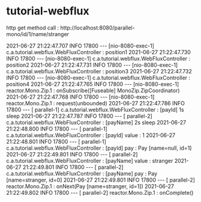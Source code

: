 # tutorial-webflux

http get method call : http://localhost:8080/parallel-mono/id/1/name/stranger


2021-06-27 21:22:47.707  INFO 17800 --- [nio-8080-exec-1] c.a.tutorial.webflux.WebFluxController   : position1
2021-06-27 21:22:47.730  INFO 17800 --- [nio-8080-exec-1] c.a.tutorial.webflux.WebFluxController   : position2
2021-06-27 21:22:47.731  INFO 17800 --- [nio-8080-exec-1] c.a.tutorial.webflux.WebFluxController   : position3
2021-06-27 21:22:47.732  INFO 17800 --- [nio-8080-exec-1] c.a.tutorial.webflux.WebFluxController   : position4
2021-06-27 21:22:47.765  INFO 17800 --- [nio-8080-exec-1] reactor.Mono.Zip.1                       : onSubscribe([Fuseable] MonoZip.ZipCoordinator)
2021-06-27 21:22:47.768  INFO 17800 --- [nio-8080-exec-1] reactor.Mono.Zip.1                       : request(unbounded)
2021-06-27 21:22:47.786  INFO 17800 --- [     parallel-1] c.a.tutorial.webflux.WebFluxController   : [payId] 1s sleep
2021-06-27 21:22:47.787  INFO 17800 --- [     parallel-2] c.a.tutorial.webflux.WebFluxController   : [payName] 2s sleep
2021-06-27 21:22:48.800  INFO 17800 --- [     parallel-1] c.a.tutorial.webflux.WebFluxController   : [payId] value : 1
2021-06-27 21:22:48.801  INFO 17800 --- [     parallel-1] c.a.tutorial.webflux.WebFluxController   : [payId] pay : Pay [name=null, id=1]
2021-06-27 21:22:49.801  INFO 17800 --- [     parallel-2] c.a.tutorial.webflux.WebFluxController   : [payName] value : stranger
2021-06-27 21:22:49.801  INFO 17800 --- [     parallel-2] c.a.tutorial.webflux.WebFluxController   : [payName] pay : Pay [name=stranger, id=0]
2021-06-27 21:22:49.801  INFO 17800 --- [     parallel-2] reactor.Mono.Zip.1                       : onNext(Pay [name=stranger, id=1])
2021-06-27 21:22:49.802  INFO 17800 --- [     parallel-2] reactor.Mono.Zip.1                       : onComplete()
